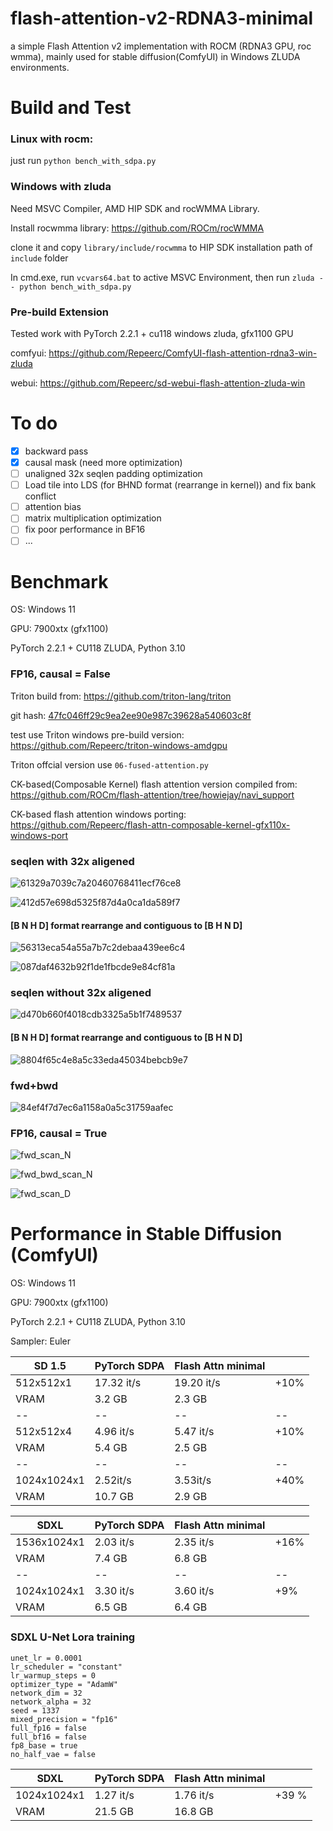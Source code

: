 # flash-attention-v2-RDNA3-minimal
a simple Flash Attention v2 implementation with ROCM (RDNA3 GPU, roc wmma), mainly used for stable diffusion(ComfyUI) in Windows ZLUDA environments.

# Build and Test

### Linux with rocm:
just run ```python bench_with_sdpa.py```

### Windows with zluda

Need MSVC Compiler, AMD HIP SDK and rocWMMA Library.

Install rocwmma library: https://github.com/ROCm/rocWMMA

clone it and copy ```library/include/rocwmma``` to HIP SDK installation path of ```include``` folder

In cmd.exe, run ```vcvars64.bat``` to active MSVC Environment, then run ```zluda -- python bench_with_sdpa.py```

### Pre-build Extension 

Tested work with PyTorch 2.2.1 + cu118 windows zluda, gfx1100 GPU

comfyui: https://github.com/Repeerc/ComfyUI-flash-attention-rdna3-win-zluda

webui: https://github.com/Repeerc/sd-webui-flash-attention-zluda-win

# To do

- [x] backward pass
- [x] causal mask (need more optimization)
- [ ] unaligned 32x seqlen padding optimization
- [ ] Load tile into LDS (for BHND format (rearrange in kernel)) and fix bank conflict
- [ ] attention bias
- [ ] matrix multiplication optimization
- [ ] fix poor performance in BF16
- [ ] ...

# Benchmark

OS: Windows 11

GPU: 7900xtx (gfx1100)

PyTorch 2.2.1 + CU118 ZLUDA, Python 3.10

### FP16, causal = False

Triton build from: https://github.com/triton-lang/triton

git hash: [47fc046ff29c9ea2ee90e987c39628a540603c8f](https://github.com/triton-lang/triton/tree/47fc046ff29c9ea2ee90e987c39628a540603c8f)

test use Triton windows pre-build version: https://github.com/Repeerc/triton-windows-amdgpu

Triton offcial version use ```06-fused-attention.py```

CK-based(Composable Kernel) flash attention version compiled from: https://github.com/ROCm/flash-attention/tree/howiejay/navi_support

CK-based flash attention windows porting: https://github.com/Repeerc/flash-attn-composable-kernel-gfx110x-windows-port

### seqlen with 32x aligened 

![61329a7039c7a20460768411ecf76ce8](https://github.com/user-attachments/assets/3c85eee2-3630-44d3-9f54-c1f15cecbd32)

![412d57e698d5325f87d4a0ca1da589f7](https://github.com/user-attachments/assets/b8d13e2a-d9e5-48c2-aec5-24cdecef54b3)

#### [B N H D] format rearrange and contiguous to [B H N D]

![56313eca54a55a7b7c2debaa439ee6c4](https://github.com/user-attachments/assets/3d58e0d5-ebca-48ac-9dd4-f572f89a61c7)

![087daf4632b92f1de1fbcde9e84cf81a](https://github.com/user-attachments/assets/24f9a5da-8931-41ee-884f-e87ca9677f68)

### seqlen without 32x aligened 

![d470b660f4018cdb3325a5b1f7489537](https://github.com/user-attachments/assets/f9f6603f-cd9e-4c2d-b6af-152b9de27c44)

#### [B N H D] format rearrange and contiguous to [B H N D]

![8804f65c4e8a5c33eda45034bebcb9e7](https://github.com/user-attachments/assets/9b6e73f1-8ea2-40e7-b58d-f69ca5bebcc4)

### fwd+bwd

![84ef4f7d7ec6a1158a0a5c31759aafec](https://github.com/user-attachments/assets/01ad13c9-a383-48ef-abc2-5154751db2c3)

### FP16, causal = True

![fwd_scan_N](https://github.com/user-attachments/assets/121c3b13-f37c-49cc-969d-41be1d305a62)

![fwd_bwd_scan_N](https://github.com/Repeerc/flash-attention-v2-RDNA3-minimal/assets/7540581/529353f0-7478-484b-8ddb-d94052dff13a)

![fwd_scan_D](https://github.com/Repeerc/flash-attention-v2-RDNA3-minimal/assets/7540581/47aaeef8-3064-49a3-b737-64d4f36ef30b)

# Performance in Stable Diffusion (ComfyUI)

OS: Windows 11

GPU: 7900xtx (gfx1100)

PyTorch 2.2.1 + CU118 ZLUDA, Python 3.10

Sampler: Euler

| SD 1.5 | PyTorch SDPA |  Flash Attn minimal |  |
|--|--|--|--|
|512x512x1| 17.32 it/s | 19.20 it/s | +10% |
| VRAM | 3.2 GB | 2.3 GB | |
|--|--|--|--|
|512x512x4| 4.96 it/s | 5.47 it/s | +10% |
| VRAM | 5.4 GB | 2.5 GB | |
|--|--|--|--|
|1024x1024x1| 2.52it/s | 3.53it/s | +40%  | 
| VRAM | 10.7 GB | 2.9 GB | |


| SDXL | PyTorch SDPA |  Flash Attn minimal |  |
|--|--|--|--|
|1536x1024x1| 2.03 it/s | 2.35 it/s | +16% |
| VRAM | 7.4 GB | 6.8 GB | |
|--|--|--|--|
|1024x1024x1| 3.30 it/s | 3.60 it/s | +9% |
| VRAM | 6.5 GB | 6.4 GB | |

### SDXL U-Net Lora training

```
unet_lr = 0.0001
lr_scheduler = "constant"
lr_warmup_steps = 0
optimizer_type = "AdamW"
network_dim = 32
network_alpha = 32
seed = 1337
mixed_precision = "fp16"
full_fp16 = false
full_bf16 = false
fp8_base = true
no_half_vae = false
```

| SDXL | PyTorch SDPA |  Flash Attn minimal |  |
|--|--|--|--|
|1024x1024x1| 1.27 it/s | 1.76 it/s | +39 % |
| VRAM | 21.5 GB | 16.8 GB | |



